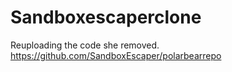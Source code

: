 # Sandboxescaperclone
Reuploading the code she removed. 
https://github.com/SandboxEscaper/polarbearrepo
